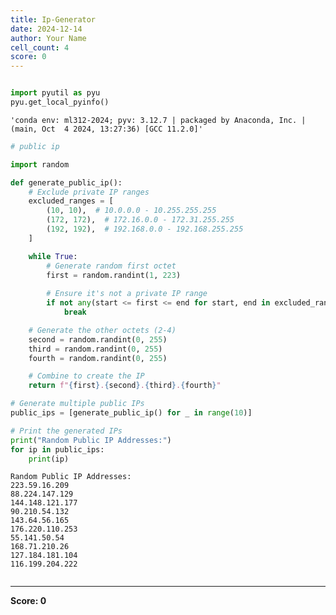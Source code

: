 ```yaml
---
title: Ip-Generator
date: 2024-12-14
author: Your Name
cell_count: 4
score: 0
---
```


```python

```


```python
import pyutil as pyu
pyu.get_local_pyinfo()
```




    'conda env: ml312-2024; pyv: 3.12.7 | packaged by Anaconda, Inc. | (main, Oct  4 2024, 13:27:36) [GCC 11.2.0]'




```python
# public ip

import random

def generate_public_ip():
    # Exclude private IP ranges
    excluded_ranges = [
        (10, 10),  # 10.0.0.0 - 10.255.255.255
        (172, 172),  # 172.16.0.0 - 172.31.255.255
        (192, 192),  # 192.168.0.0 - 192.168.255.255
    ]

    while True:
        # Generate random first octet
        first = random.randint(1, 223)
        
        # Ensure it's not a private IP range
        if not any(start <= first <= end for start, end in excluded_ranges):
            break

    # Generate the other octets (2-4)
    second = random.randint(0, 255)
    third = random.randint(0, 255)
    fourth = random.randint(0, 255)

    # Combine to create the IP
    return f"{first}.{second}.{third}.{fourth}"

# Generate multiple public IPs
public_ips = [generate_public_ip() for _ in range(10)]

# Print the generated IPs
print("Random Public IP Addresses:")
for ip in public_ips:
    print(ip)
```

    Random Public IP Addresses:
    223.59.16.209
    88.224.147.129
    144.148.121.177
    90.210.54.132
    143.64.56.165
    176.220.110.253
    55.141.50.54
    168.71.210.26
    127.184.181.104
    116.199.204.222



```python

```


---
**Score: 0**